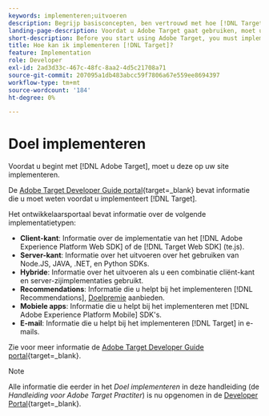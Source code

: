 ```yaml
---
keywords: implementeren;uitvoeren
description: Begrijp basisconcepten, ben vertrouwd met hoe [!DNL Target] werkt en integreert met uw infrastructuur, en begrijpt hoe bezoekers worden gevolgd.
landing-page-description: Voordat u Adobe Target gaat gebruiken, moet u deze op uw site implementeren.
short-description: Before you start using Adobe Target, you must implement it on your site.
title: Hoe kan ik implementeren [!DNL Target]?
feature: Implementation
role: Developer
exl-id: 2ad3d33c-467c-48fc-8aa2-4d5c21708a71
source-git-commit: 207095a1db483abcc59f7806a67e559ee8694397
workflow-type: tm+mt
source-wordcount: '184'
ht-degree: 0%

---
```


# Doel implementeren

Voordat u begint met [!DNL Adobe Target], moet u deze op uw site implementeren.

De [Adobe Target Developer Guide portal](https://developer.adobe.com/target/){target=_blank} bevat informatie die u moet weten voordat u implementeert [!DNL Target].

Het ontwikkelaarsportaal bevat informatie over de volgende implementatietypen:

* **Client-kant**: Informatie over de implementatie van het [!DNL Adobe Experience Platform Web SDK] of de [!DNL Target Web SDK] (te.js).
* **Server-kant**: Informatie over het uitvoeren over het gebruiken van Node.JS, JAVA, .NET, en Python SDKs.
* **Hybride**: Informatie over het uitvoeren als u een combinatie cliënt-kant en server-zijimplementaties gebruikt.
* **Recommendations**: Informatie die u helpt bij het implementeren [!DNL Recommendations], [Doelpremie](/help/main/c-intro/intro.md#premium) aanbieden.
* **Mobiele apps**: Informatie die u helpt bij het implementeren met [!DNL Adobe Experience Platform Mobile] SDK&#39;s.
* **E-mail**: Informatie die u helpt bij het implementeren [!DNL Target] in e-mails.

Zie voor meer informatie de [Adobe Target Developer Guide portal](https://developer.adobe.com/target/){target=_blank}.

>[!NOTE]
>
>Alle informatie die eerder in het *Doel implementeren* in deze handleiding (de *Handleiding voor Adobe Target Practiter*) is nu opgenomen in de [Developer Portal](https://developer.adobe.com/target/){target=_blank}.




